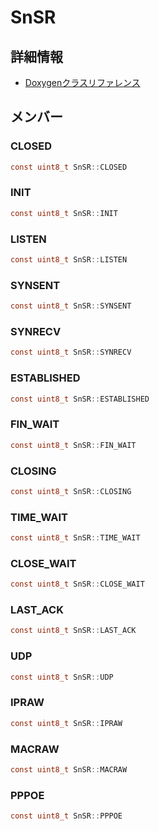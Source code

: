 # SnSR



## 詳細情報

- [Doxygenクラスリファレンス](https://lang-ship.com/reference/Arduino/1.8.9/class_sn_s_r.html)

## メンバー

###  CLOSED

```c
const uint8_t SnSR::CLOSED
```


###  INIT

```c
const uint8_t SnSR::INIT
```


###  LISTEN

```c
const uint8_t SnSR::LISTEN
```


###  SYNSENT

```c
const uint8_t SnSR::SYNSENT
```


###  SYNRECV

```c
const uint8_t SnSR::SYNRECV
```


###  ESTABLISHED

```c
const uint8_t SnSR::ESTABLISHED
```


###  FIN_WAIT

```c
const uint8_t SnSR::FIN_WAIT
```


###  CLOSING

```c
const uint8_t SnSR::CLOSING
```


###  TIME_WAIT

```c
const uint8_t SnSR::TIME_WAIT
```


###  CLOSE_WAIT

```c
const uint8_t SnSR::CLOSE_WAIT
```


###  LAST_ACK

```c
const uint8_t SnSR::LAST_ACK
```


###  UDP

```c
const uint8_t SnSR::UDP
```


###  IPRAW

```c
const uint8_t SnSR::IPRAW
```


###  MACRAW

```c
const uint8_t SnSR::MACRAW
```


###  PPPOE

```c
const uint8_t SnSR::PPPOE
```


